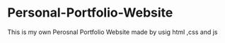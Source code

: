 # Personal-Portfolio-Website
This is my own Perosnal Portfolio Website made by usig html ,css and js 
